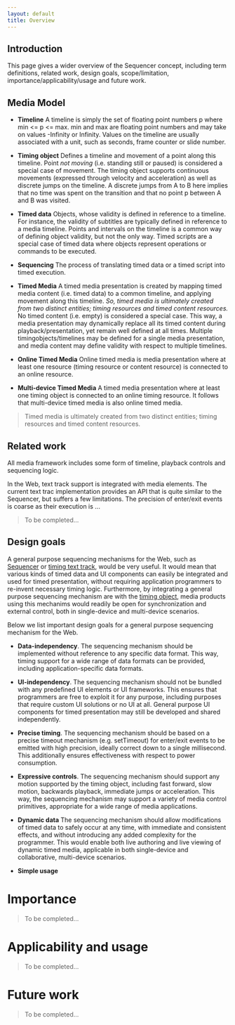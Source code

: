 ```yaml
---
layout: default
title: Overview
---
```


## Introduction
This page gives a wider overview of the Sequencer concept, including term definitions, related work, design goals, scope/limitation, importance/applicability/usage and future work.

## Media Model

- **Timeline** A timeline is simply the set of floating point numbers p where min \<= p \<= max. min and max are floating point numbers and may take on values -Infinity or Infinity. Values on the timeline are usually associated with a unit, such as seconds, frame counter or slide number.

- **Timing object** Defines a timeline and movement of a point along this timeline. Point *not moving* (i.e. standing still or paused) is considered a special case of movement. The timing object supports continuous movements (expressed through velocity and acceleration) as well as discrete jumps on the timeline. A discrete jumps from A to B here implies that no time was spent on the transition and that no point p between A and B was visited.

- **Timed data** Objects, whose validity is defined in reference to a timeline. For instance, the validity of subtitles are typically defined in reference to a media timeline. Points and intervals on the timeline is a common way of defining object validity, but not the only way. Timed scripts are a special case of timed data where objects represent operations or commands to be executed.

- **Sequencing** The process of translating timed data or a timed script into timed execution.

- **Timed Media** A timed media presentation is created by mapping timed media content (i.e. timed data) to a common timeline, and applying movement along this timeline. *So, timed media is ultimately created from two distinct entities; timing resources and timed content resources.* No timed content (i.e. empty) is considered a special case. This way, a media presentation may dynamically replace all its timed content during playback/presentation, yet remain well defined at all times. Multiple timingobjects/timelines may be defined for a single media presentation, and media content may define validity with respect to multiple timelines.

- **Online Timed Media** Online timed media is media presentation where at least one resource (timing resource or content resource) is connected to an online resource.

- **Multi-device Timed Media** A timed media presentation where at least one timing object is connected to an online timing resource. It follows that multi-device timed media is also online timed media.

> Timed media is ultimately created from two distinct entities; timing resources and timed content resources.

## Related work

All media framework includes some form of timeline, playback controls and sequencing logic.

In the Web, text track support is integrated with media elements. The current text trac implementation provides an API that is quite similar to the Sequencer, but suffers a few limitations. The precision of enter/exit events is coarse as their execution is ... 

> To be completed...

<!--
Sequencing functionality is already provided by existing media frameworks, for example text tracks  integrated with  media elements, audio sample scheduling within the Web Audio API [[WEBAUDIO]], or timegraph traversal within SMIL Timing [[SMIL3]]. 

limited to points and intervals
-->



## Design goals

A general purpose sequencing mechanisms for the Web, such as [Sequencer](index.html) or [timing text track](http://webtiming.github.io/timingobject/#timing-text-track), would be very useful. It would mean that various kinds of timed data and UI components can easily be integrated and used for timed presentation, without requiring application programmers to re-invent necessary timing logic. Furthermore, by integrating a general purpose sequencing mechanism are with the [timing object](http://webtiming.github.io/timingobject), media products using this mechanims would readily be open for synchronization and external control, both in single-device and multi-device scenarios.

Below we list important design goals for a general purpose sequencing mechanism for the Web.  

- **Data-independency**. The sequencing mechanism should be implemented without reference to any specific data format. This way, timing support for a wide range of data formats can be provided, including application-specific data formats.
 
- **UI-independency**. The sequencing mechanism should not be bundled with any predefined UI elements or UI frameworks. This ensures that programmers are free to exploit it for any purpose, including purposes that require custom UI solutions or no UI at all. General purpose UI components for timed presentation may still be developed and shared independently.

- **Precise timing**. The sequencing mechanism should be based on a precise timeout mechanism (e.g. setTimeout) for enter/exit events to be emitted with high precision, ideally correct down to a single millisecond. This additionally ensures effectiveness with respect to power consumption.

- **Expressive controls**. The sequencing mechanism should support any motion supported by the timing object, including fast forward, slow motion, backwards playback, immediate jumps or acceleration. This way, the sequencing mechanism may support a variety of media control primitives, appropriate for a wide range of media applications.

- **Dynamic data** The sequencing mechanism should allow modifications of timed data to safely occur at any time, with immediate and consistent effects, and without introducing any added complexity for the programmer. This would enable both live authoring and live viewing of dynamic timed media, applicable in both single-device and collaborative, multi-device scenarios.

- **Simple usage**






# Importance

> To be completed...

<!--
## Programming tool
In short, the sequencing mechanism should be made available as a generic programming concept/tool. This would presumably benefit both individual programmers as well as developers of advanced media frameworks. 
- Should be available in any kind of 

## Any kind of data
- the view of utility is typically limited to subtitles.

## Flexibility
- decoupling sequencer from timing resource and data and UI gives a lot of flexibility.

## Defining the state of linear media
-->


# Applicability and usage

<!-- various topic from chess demo exercise -->

> To be completed...


# Future work

> To be completed...